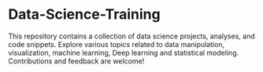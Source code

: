 # Data-Science-Training
This repository contains a collection of data science projects, analyses, and code snippets. Explore various topics related to data manipulation, visualization, machine learning, Deep learning and statistical modeling. Contributions and feedback are welcome!
